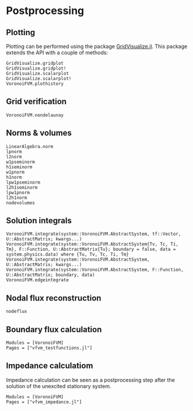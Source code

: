 # Postprocessing

## Plotting

Plotting can be performed using the package [GridVisualize.jl](https://github.com/j-fu/GridVisualize.jl).
This package extends the API with a couple of methods:
    
```@docs
GridVisualize.gridplot
GridVisualize.gridplot!
GridVisualize.scalarplot
GridVisualize.scalarplot!
VoronoiFVM.plothistory
```
## Grid verification

```@docs
VoronoiFVM.nondelaunay
```

## Norms & volumes
```@docs
LinearAlgebra.norm
lpnorm
l2norm
w1pseminorm
h1seminorm
w1pnorm
h1norm
lpw1pseminorm
l2h1seminorm
lpw1pnorm
l2h1norm
nodevolumes
```

## Solution integrals
```@docs
VoronoiFVM.integrate(system::VoronoiFVM.AbstractSystem, tf::Vector, U::AbstractMatrix; kwargs...)
VoronoiFVM.integrate(system::VoronoiFVM.AbstractSystem{Tv, Tc, Ti, Tm}, F::Function, U::AbstractMatrix{Tu}; boundary = false, data = system.physics.data) where {Tu, Tv, Tc, Ti, Tm}
VoronoiFVM.integrate(system::VoronoiFVM.AbstractSystem, U::AbstractMatrix; kwargs...)
VoronoiFVM.integrate(system::VoronoiFVM.AbstractSystem, F::Function, U::AbstractMatrix; boundary, data)
VoronoiFVM.edgeintegrate
```

## Nodal flux reconstruction
```@docs
nodeflux
```

## Boundary flux calculation
```@autodocs
Modules = [VoronoiFVM]
Pages = ["vfvm_testfunctions.jl"]
```

## Impedance calculatiom
Impedance calculation can be seen as a postprocessing step
after the solution of the unexcited stationary system.


```@autodocs
Modules = [VoronoiFVM]
Pages = ["vfvm_impedance.jl"]
```

